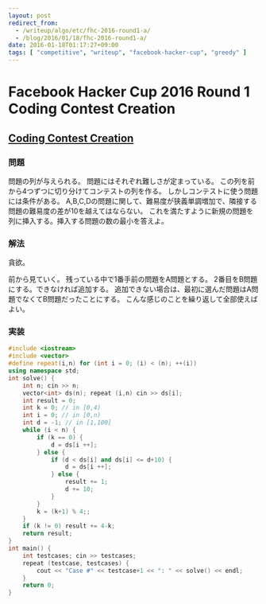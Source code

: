 ```yaml
---
layout: post
redirect_from:
  - /writeup/algo/etc/fhc-2016-round1-a/
  - /blog/2016/01/18/fhc-2016-round1-a/
date: 2016-01-18T01:17:27+09:00
tags: [ "competitive", "writeup", "facebook-hacker-cup", "greedy" ]
---
```


# Facebook Hacker Cup 2016 Round 1 Coding Contest Creation

## [Coding Contest Creation](https://www.facebook.com/hackercup/problem/798506286925018/)

### 問題

問題の列が与えられる。
問題にはそれぞれ難しさが定まっている。
この列を前から4つずつに切り分けてコンテストの列を作る。
しかしコンテストに使う問題には条件がある。
A,B,C,Dの問題に関して、難易度が狭義単調増加で、隣接する問題の難易度の差が10を越えてはならない。
これを満たすように新規の問題を列に挿入する。挿入する問題の数の最小を答えよ。

### 解法

貪欲。

前から見ていく。
残っている中で1番手前の問題をA問題とする。
2番目をB問題にする。できなければ追加する。
追加できない場合は、最初に選んだ問題はA問題でなくてB問題だったことにする。
こんな感じのことを繰り返して全部使えばよい。

### 実装

``` c++
#include <iostream>
#include <vector>
#define repeat(i,n) for (int i = 0; (i) < (n); ++(i))
using namespace std;
int solve() {
    int n; cin >> n;
    vector<int> ds(n); repeat (i,n) cin >> ds[i];
    int result = 0;
    int k = 0; // in [0,4)
    int i = 0; // in [0,n)
    int d = -1; // in [1,100]
    while (i < n) {
        if (k == 0) {
            d = ds[i ++];
        } else {
            if (d < ds[i] and ds[i] <= d+10) {
                d = ds[i ++];
            } else {
                result += 1;
                d += 10;
            }
        }
        k = (k+1) % 4;;
    }
    if (k != 0) result += 4-k;
    return result;
}
int main() {
    int testcases; cin >> testcases;
    repeat (testcase, testcases) {
        cout << "Case #" << testcase+1 << ": " << solve() << endl;
    }
    return 0;
}
```
